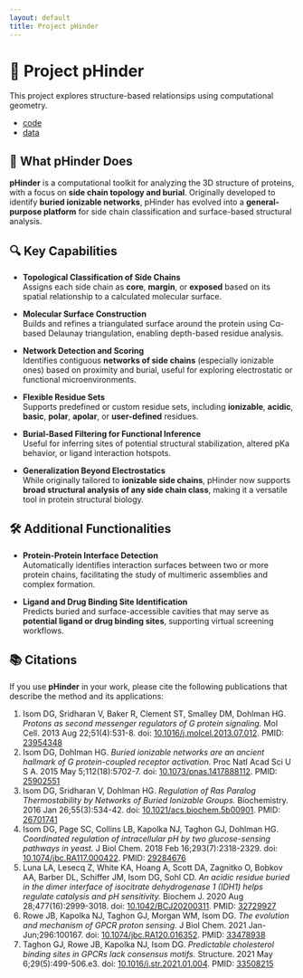 ```yaml
---
layout: default
title: Project pHinder
---
```


# 🧬 Project pHinder

This project explores structure-based relationsips using computational geometry.

- [code](code/)
- [data](data/)

## 🧬 What pHinder Does

**pHinder** is a computational toolkit for analyzing the 3D structure of proteins, with a focus on **side chain topology and burial**. Originally developed to identify **buried ionizable networks**, pHinder has evolved into a **general-purpose platform** for side chain classification and surface-based structural analysis.

## 🔍 Key Capabilities

- **Topological Classification of Side Chains**  
  Assigns each side chain as **core**, **margin**, or **exposed** based on its spatial relationship to a calculated molecular surface.

- **Molecular Surface Construction**  
  Builds and refines a triangulated surface around the protein using Cα-based Delaunay triangulation, enabling depth-based residue analysis.

- **Network Detection and Scoring**  
  Identifies contiguous **networks of side chains** (especially ionizable ones) based on proximity and burial, useful for exploring electrostatic or functional microenvironments.

- **Flexible Residue Sets**  
  Supports predefined or custom residue sets, including **ionizable**, **acidic**, **basic**, **polar**, **apolar**, or **user-defined** residues.

- **Burial-Based Filtering for Functional Inference**  
  Useful for inferring sites of potential structural stabilization, altered pKa behavior, or ligand interaction hotspots.

- **Generalization Beyond Electrostatics**  
  While originally tailored to **ionizable side chains**, pHinder now supports **broad structural analysis of any side chain class**, making it a versatile tool in protein structural biology.

## 🛠️ Additional Functionalities

- **Protein-Protein Interface Detection**  
  Automatically identifies interaction surfaces between two or more protein chains, facilitating the study of multimeric assemblies and complex formation.

- **Ligand and Drug Binding Site Identification**  
  Predicts buried and surface-accessible cavities that may serve as **potential ligand or drug binding sites**, supporting virtual screening workflows.

## 📚 Citations

If you use **pHinder** in your work, please cite the following publications that describe the method and its applications:

1. Isom DG, Sridharan V, Baker R, Clement ST, Smalley DM, Dohlman HG. *Protons as second messenger regulators of G protein signaling.* Mol Cell. 2013 Aug 22;51(4):531-8. doi: [10.1016/j.molcel.2013.07.012](https://doi.org/10.1016/j.molcel.2013.07.012). PMID: [23954348](https://pubmed.ncbi.nlm.nih.gov/23954348)
2. Isom DG, Dohlman HG. *Buried ionizable networks are an ancient hallmark of G protein-coupled receptor activation.* Proc Natl Acad Sci U S A. 2015 May 5;112(18):5702-7. doi: [10.1073/pnas.1417888112](https://doi.org/10.1073/pnas.1417888112). PMID: [25902551](https://pubmed.ncbi.nlm.nih.gov/25902551)
3. Isom DG, Sridharan V, Dohlman HG. *Regulation of Ras Paralog Thermostability by Networks of Buried Ionizable Groups.* Biochemistry. 2016 Jan 26;55(3):534-42. doi: [10.1021/acs.biochem.5b00901](https://doi.org/10.1021/acs.biochem.5b00901). PMID: [26701741](https://pubmed.ncbi.nlm.nih.gov/26701741)
4. Isom DG, Page SC, Collins LB, Kapolka NJ, Taghon GJ, Dohlman HG. *Coordinated regulation of intracellular pH by two glucose-sensing pathways in yeast.* J Biol Chem. 2018 Feb 16;293(7):2318-2329. doi: [10.1074/jbc.RA117.000422](https://doi.org/10.1074/jbc.RA117.000422). PMID: [29284676](https://pubmed.ncbi.nlm.nih.gov/29284676)
5. Luna LA, Lesecq Z, White KA, Hoang A, Scott DA, Zagnitko O, Bobkov AA, Barber DL, Schiffer JM, Isom DG, Sohl CD. *An acidic residue buried in the dimer interface of isocitrate dehydrogenase 1 (IDH1) helps regulate catalysis and pH sensitivity.* Biochem J. 2020 Aug 28;477(16):2999-3018. doi: [10.1042/BCJ20200311](https://doi.org/10.1042/BCJ20200311). PMID: [32729927](https://pubmed.ncbi.nlm.nih.gov/32729927)
6. Rowe JB, Kapolka NJ, Taghon GJ, Morgan WM, Isom DG. *The evolution and mechanism of GPCR proton sensing.* J Biol Chem. 2021 Jan-Jun;296:100167. doi: [10.1074/jbc.RA120.016352](https://doi.org/10.1074/jbc.RA120.016352). PMID: [33478938](https://pubmed.ncbi.nlm.nih.gov/33478938)
7. Taghon GJ, Rowe JB, Kapolka NJ, Isom DG. *Predictable cholesterol binding sites in GPCRs lack consensus motifs.* Structure. 2021 May 6;29(5):499-506.e3. doi: [10.1016/j.str.2021.01.004](https://doi.org/10.1016/j.str.2021.01.004). PMID: [33508215](https://pubmed.ncbi.nlm.nih.gov/33508215)


